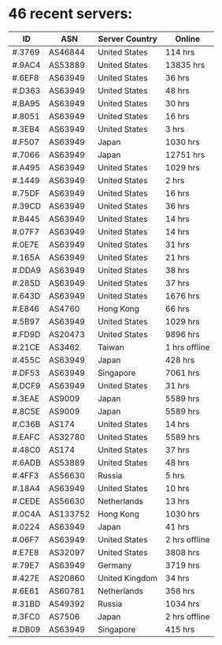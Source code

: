# 46 recent servers:

| ID | ASN | Server Country | Online |
| ------ | ------ | ------ | ------ |
| #.3769 | AS46844 | United States | 114 hrs |
| #.9AC4 | AS53889 | United States | 13835 hrs |
| #.6EF8 | AS63949 | United States | 36 hrs |
| #.D363 | AS63949 | United States | 48 hrs |
| #.BA95 | AS63949 | United States | 30 hrs |
| #.8051 | AS63949 | United States | 16 hrs |
| #.3EB4 | AS63949 | United States | 3 hrs |
| #.F507 | AS63949 | Japan | 1030 hrs |
| #.7066 | AS63949 | Japan | 12751 hrs |
| #.A495 | AS63949 | United States | 1029 hrs |
| #.1449 | AS63949 | United States | 2 hrs |
| #.75DF | AS63949 | United States | 16 hrs |
| #.39CD | AS63949 | United States | 36 hrs |
| #.B445 | AS63949 | United States | 14 hrs |
| #.07F7 | AS63949 | United States | 14 hrs |
| #.0E7E | AS63949 | United States | 31 hrs |
| #.165A | AS63949 | United States | 21 hrs |
| #.DDA9 | AS63949 | United States | 38 hrs |
| #.285D | AS63949 | United States | 37 hrs |
| #.643D | AS63949 | United States | 1676 hrs |
| #.E846 | AS4760 | Hong Kong | 66 hrs |
| #.5B97 | AS63949 | United States | 1029 hrs |
| #.FD9D | AS20473 | United States | 9896 hrs |
| #.21CE | AS3462 | Taiwan | 1 hrs offline |
| #.455C | AS63949 | Japan | 428 hrs |
| #.DF53 | AS63949 | Singapore | 7061 hrs |
| #.DCF9 | AS63949 | United States | 31 hrs |
| #.3EAE | AS9009 | Japan | 5589 hrs |
| #.8C5E | AS9009 | Japan | 5589 hrs |
| #.C36B | AS174 | United States | 14 hrs |
| #.EAFC | AS32780 | United States | 5589 hrs |
| #.48C0 | AS174 | United States | 37 hrs |
| #.6ADB | AS53889 | United States | 48 hrs |
| #.4FF3 | AS56630 | Russia | 5 hrs |
| #.18A4 | AS63949 | United States | 10 hrs |
| #.CEDE | AS56630 | Netherlands | 13 hrs |
| #.0C4A | AS133752 | Hong Kong | 1030 hrs |
| #.0224 | AS63949 | Japan | 41 hrs |
| #.06F7 | AS63949 | United States | 2 hrs offline |
| #.E7E8 | AS32097 | United States | 3808 hrs |
| #.79E7 | AS63949 | Germany | 3719 hrs |
| #.427E | AS20860 | United Kingdom | 34 hrs |
| #.6E61 | AS60781 | Netherlands | 358 hrs |
| #.31BD | AS49392 | Russia | 1034 hrs |
| #.3FC0 | AS7506 | Japan | 2 hrs offline |
| #.DB09 | AS63949 | Singapore | 415 hrs |


